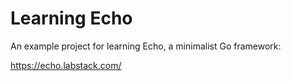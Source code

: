 # Learning Echo

An example project for learning Echo, a minimalist Go framework:

https://echo.labstack.com/
